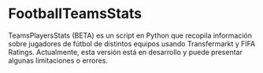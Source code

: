 # FootballTeamsStats
TeamsPlayersStats (BETA) es un script en Python que recopila información sobre jugadores de fútbol de distintos equipos usando Transfermarkt y FIFA Ratings. Actualmente, esta versión está en desarrollo y puede presentar algunas limitaciones o errores.
